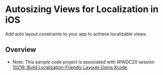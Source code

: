 # Autosizing Views for Localization in iOS

Add auto layout constraints to your app to achieve localizable views.

## Overview

- Note: This sample code project is associated with WWDC20 session [10219: Build Localization-Friendly Layouts Using Xcode](https://developer.apple.com/videos/play/wwdc2020/10219/).

